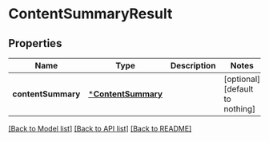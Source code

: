 # ContentSummaryResult


## Properties
Name | Type | Description | Notes
------------ | ------------- | ------------- | -------------
**contentSummary** | [***ContentSummary**](ContentSummary.md) |  | [optional] [default to nothing]


[[Back to Model list]](../README.md#models) [[Back to API list]](../README.md#api-endpoints) [[Back to README]](../README.md)


